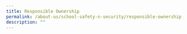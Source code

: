 ```yaml
---
title: Responsible Ownership
permalink: /about-us/school-safety-n-security/responsible-ownership
description: ""
---
```

